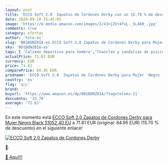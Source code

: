 ```yaml
---
layout: post
title: 'ECCO Soft 2.0  Zapatos de Cordones Derby con un 15.70 % de descuento'
date: 2020-09-10 15:45:05
image: 'https://m.media-amazon.com/images/I/41njZV+4fxL._SL400_.jpg'
comments: true
category: ofertas
author: 'tole.es'
slug: 'B01BONZ8IA-es ECCO Soft 2.0 Zapatos de Cordones Derby para Mujer Negro...'
sku: 'B01BONZ8IA-es'
tags: [ 'Calzado deportivo para hombre','Chanclas y sandalias de piscina para hombre','Sandalias de vestir para hombre','Zapatillas y calzado deportivo para hombre','Zapatos','Zapatos para hombre','Zapatos y complementos','zapatos', ]
actualPrice: 71.61 EUR
currency: EUR
price: 71.61
comparePrice: 84.95 EUR
prodname: 'ECCO Soft 2.0  Zapatos de Cordones Derby para Mujer  Negro  Black 51052   40 EU'
country: 'es'
flag: '🇪🇸'
brand: ''
buyurl: 'https://www.amazon.es/dp/B01BONZ8IA/?tag=tolees-21'
descuento: '15.70'
average: '71.61'
---
```


En este momento está [ECCO Soft 2.0  Zapatos de Cordones Derby para Mujer  Negro  Black 51052   40 EU](https://www.amazon.es/dp/B01BONZ8IA/?tag=tolees-21) a 71.61 EUR (original: 84.95 EUR) (15.70 %  de descuento) en el siguiente enlace!

[![ECCO Soft 2.0  Zapatos de Cordones Derby](https://m.media-amazon.com/images/I/41njZV+4fxL._SL400_.jpg)](https://www.amazon.es/dp/B01BONZ8IA/?tag=tolees-21)

🔎:


[🛒 Aquí!!!](https://www.amazon.es/dp/B01BONZ8IA/?tag=tolees-21)
